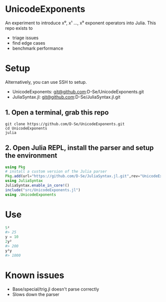 # UnicodeExponents

An experiment to introduce x⁰, x¹ ..., x⁹ exponent operators into Julia.
This repo exists to
* triage issues
* find edge cases
* benchmark performance

# Setup
Alternatively, you can use SSH to setup.
* UnicodeExponents: git@github.com:D-Se/UnicodeExponents.git
* JuliaSyntax.jl: git@github.com:D-Se/JuliaSyntax.jl.git

## 1. Open a terminal, grab this repo
```shell
git clone https://github.com/D-Se/UnicodeExponents.git
cd UnicodeExponents
julia
```
## 2. Open Julia REPL, install the parser and setup the environment
```julia
using Pkg
# install a custom version of the Julia parser
Pkg.add(url="https://github.com/D-Se/JuliaSyntax.jl.git",rev="UnicodeExponent")
using JuliaSyntax
JuliaSyntax.enable_in_core!()
include("src/UnicodeExponents.jl")
using .UnicodeExponents
```

# Use

```julia
5²
#> 25
y = 10
2y²
#> 200
y²y
#> 1000
```


# Known issues
- Base/special/trig.jl doesn't parse correctly
- Slows down the parser